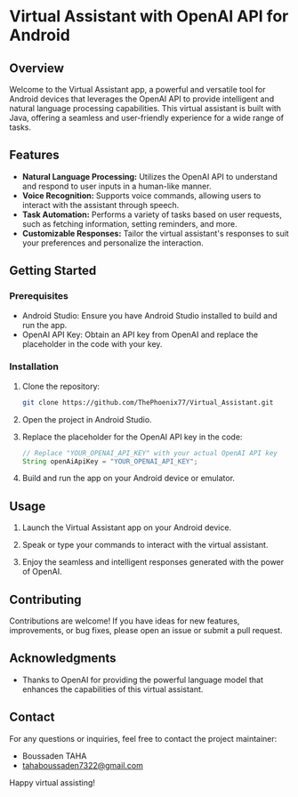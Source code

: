 # Virtual Assistant with OpenAI API for Android

## Overview

Welcome to the Virtual Assistant app, a powerful and versatile tool for Android devices that leverages the OpenAI API to provide intelligent and natural language processing capabilities. This virtual assistant is built with Java, offering a seamless and user-friendly experience for a wide range of tasks.

## Features

- **Natural Language Processing:** Utilizes the OpenAI API to understand and respond to user inputs in a human-like manner.
- **Voice Recognition:** Supports voice commands, allowing users to interact with the assistant through speech.
- **Task Automation:** Performs a variety of tasks based on user requests, such as fetching information, setting reminders, and more.
- **Customizable Responses:** Tailor the virtual assistant's responses to suit your preferences and personalize the interaction.

## Getting Started

### Prerequisites

- Android Studio: Ensure you have Android Studio installed to build and run the app.
- OpenAI API Key: Obtain an API key from OpenAI and replace the placeholder in the code with your key.

### Installation

1. Clone the repository:

    ```bash
    git clone https://github.com/ThePhoenix77/Virtual_Assistant.git
    ```

2. Open the project in Android Studio.

3. Replace the placeholder for the OpenAI API key in the code:

    ```java
    // Replace "YOUR_OPENAI_API_KEY" with your actual OpenAI API key
    String openAiApiKey = "YOUR_OPENAI_API_KEY";
    ```

4. Build and run the app on your Android device or emulator.

## Usage

1. Launch the Virtual Assistant app on your Android device.

2. Speak or type your commands to interact with the virtual assistant.

3. Enjoy the seamless and intelligent responses generated with the power of OpenAI.

## Contributing

Contributions are welcome! If you have ideas for new features, improvements, or bug fixes, please open an issue or submit a pull request.

## Acknowledgments

- Thanks to OpenAI for providing the powerful language model that enhances the capabilities of this virtual assistant.

## Contact

For any questions or inquiries, feel free to contact the project maintainer:

- Boussaden TAHA
- tahaboussaden7322@gmail.com

Happy virtual assisting!
